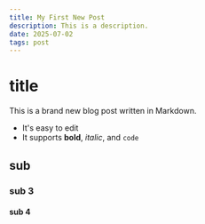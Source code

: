```yaml
---
title: My First New Post
description: This is a description.
date: 2025-07-02
tags: post
---
```


# title
This is a brand new blog post written in Markdown.

- It's easy to edit
- It supports **bold**, _italic_, and `code`

## sub
### sub 3
#### sub 4
